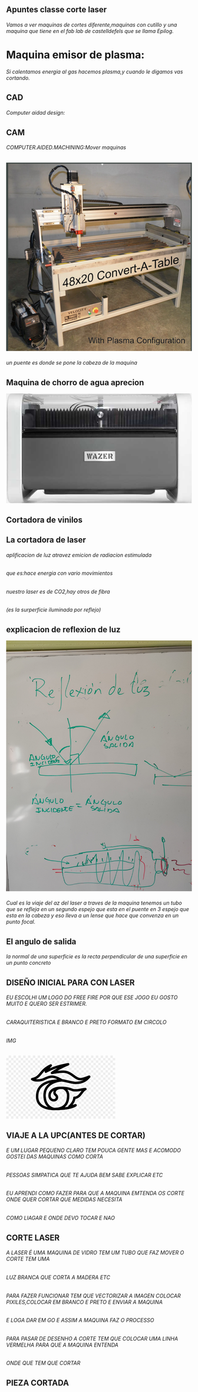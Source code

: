 ## Apuntes classe corte laser
###### Vamos a ver maquinas de cortes diferente,maquinas con cutillo y una maquina que tiene en el fab lab de castelldefels que se llama Epilog.
# Maquina emisor de plasma:
###### Si calentamos energia al gas hacemos plasma,y cuando le digamos vas cortando.


## CAD

###### Computer aidad design:


## CAM

###### COMPUTER.AIDED.MACHINING:Mover maquinas


![](https://github.com/Wesley3455/Soldadura-y-disegn-3.e/blob/main/Captura%20de%20pantalla%20de%202021-04-15%2012-21-26.png)

###### un puente es donde se pone la cabeza de la maquina 


## Maquina de chorro de agua aprecion

![](https://github.com/Wesley3455/Soldadura-y-disegn-3.e/blob/main/Captura%20de%20pantalla%20de%202021-04-15%2012-29-57.png)

## Cortadora de vinilos


## La cortadora de laser 

###### aplificacion de luz atravez emicion de radiacion estimulada 
###### que es:hace energia con vario movimientos 
###### nuestro laser es de CO2,hay otros de fibra 
###### (es la surperficie iluminada por reflejo)


## explicacion de reflexion de luz

![](https://github.com/Wesley3455/Soldadura-y-disegn-3.e/blob/main/1618486927886.jpg)


###### Cual es la viaje del az del laser a traves de la maquina tenemos un tubo que se refleja en un segundo espejo que esta en el puente en 3 espejo que esta en la cabeza y eso lleva a un lense que hace que convenza en un  punto focal.

## El angulo de salida

###### la normal de una superficie es la recta perpendicular de una superficie en un punto concreto 



## DISEÑO INICIAL PARA CON LASER

###### EU ESCOLHI UM LOGO DO FREE FIRE POR QUE ESE JOGO EU GOSTO MUITO E QUERO SER ESTRIMER.
###### CARAQUITERISTICA E BRANCO E PRETO FORMATO EM CIRCOLO
###### IMG

![](https://github.com/Wesley3455/Soldadura-y-disegn-3.e/blob/main/images.png)

## VIAJE A LA UPC(ANTES DE CORTAR)

###### E UM LUGAR PEQUENO CLARO TEM POUCA GENTE MAS E ACOMODO GOSTEI DAS MAQUINAS COMO CORTA 
###### PESSOAS SIMPATICA QUE TE AJUDA BEM SABE EXPLICAR ETC
###### EU APRENDI COMO FAZER PARA QUE A MAQUINA EMTENDA OS CORTE ONDE QUER CORTAR QUE MEDIDAS NECESITA 
###### COMO LIAGAR E ONDE DEVO TOCAR E NAO 

## CORTE LASER  

###### A LASER É UMA MAQUINA DE VIDRO TEM UM TUBO QUE FAZ MOVER O CORTE TEM UMA 
###### LUZ BRANCA QUE CORTA A MADERA ETC
###### PARA FAZER FUNCIONAR TEM QUE VECTORIZAR A IMAGEN COLOCAR PIXILES,COLOCAR EM BRANCO E PRETO E ENVIAR A MAQUINA 
###### E LOGA DAR EM GO E ASSIM A MAQUINA FAZ O PROCESSO
###### PARA PASAR DE DESENHO A CORTE TEM QUE COLOCAR UMA LINHA VERMELHA PARA QUE A MAQUINA ENTENDA 
###### ONDE QUE TEM QUE CORTAR 


## PIEZA CORTADA 
